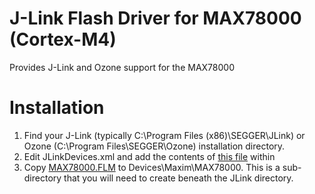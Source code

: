 # J-Link Flash Driver for MAX78000 (Cortex-M4)
Provides J-Link and Ozone support for the MAX78000
# Installation
1. Find your J-Link (typically C:\Program Files (x86)\SEGGER\JLink) or Ozone (C:\Program Files\SEGGER\Ozone) installation directory.
2. Edit JLinkDevices.xml and add the contents of [this file](JlinkDevices.xml) within <Database>
3. Copy [MAX78000.FLM](cs/MAX78000%20Release/MAX78000.FLM) to Devices\Maxim\MAX78000.  This is a sub-directory that you will need to create beneath the JLink directory.
 
